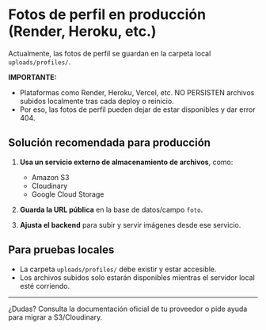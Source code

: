# Fotos de perfil en producción (Render, Heroku, etc.)

Actualmente, las fotos de perfil se guardan en la carpeta local `uploads/profiles/`.

**IMPORTANTE:**
- Plataformas como Render, Heroku, Vercel, etc. NO PERSISTEN archivos subidos localmente tras cada deploy o reinicio.
- Por eso, las fotos de perfil pueden dejar de estar disponibles y dar error 404.

## Solución recomendada para producción

1. **Usa un servicio externo de almacenamiento de archivos**, como:
   - Amazon S3
   - Cloudinary
   - Google Cloud Storage

2. **Guarda la URL pública** en la base de datos/campo `foto`.

3. **Ajusta el backend** para subir y servir imágenes desde ese servicio.

## Para pruebas locales
- La carpeta `uploads/profiles/` debe existir y estar accesible.
- Los archivos subidos solo estarán disponibles mientras el servidor local esté corriendo.

---

¿Dudas? Consulta la documentación oficial de tu proveedor o pide ayuda para migrar a S3/Cloudinary.
